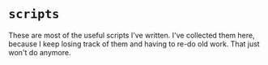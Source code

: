 # `scripts`

These are most of the useful scripts I've written. I've collected them here, because I keep losing track of them and having to re-do old work. That just won't do anymore.
